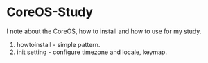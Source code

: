 CoreOS-Study
============

I note about the CoreOS, how to install and how to use for my study.

1. howtoinstall - simple pattern.
1. init setting - configure timezone and locale, keymap.
